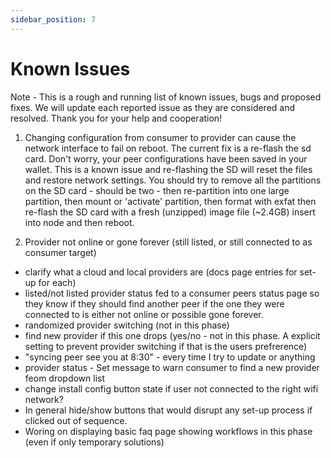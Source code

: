 ```yaml
---
sidebar_position: 7
---
```


# Known Issues

Note - This is a rough and running list of known issues, bugs and proposed fixes. We will update each reported issue as they are considered and resolved. Thank you for your help and cooperation!

1. Changing configuration from consumer to provider can cause the network interface to fail on reboot. The current fix is a re-flash the sd card. Don't worry, your peer configurations have been saved in your wallet. This is a known issue and re-flashing the SD will reset the files and restore network settings. You should try to remove all the partitions on the SD card - should be two - then re-partition into one large partition, then mount or 'activate' partition, then format with exfat then re-flash the SD card with a fresh (unzipped) image file (~2.4GB) insert into node and then reboot. 

2. Provider not online or gone forever (still listed, or still connected to as consumer target)

- clarify what a cloud and local providers are (docs page entries for set-up for each)
- listed/not listed provider status fed to a consumer peers status page so they know if they should find another peer if the one they were connected to is either not online or possible gone forever.
- randomized provider switching (not in this phase)
- find new provider if this one drops (yes/no - not in this phase. A explicit setting to prevent provider switching if that is the users prefrerence)
- "syncing peer see you at 8:30" - every time I try to update or anything
- provider status - Set message to warn consumer to find a new provider feom dropdown list
- change install config button state if user not connected to the right wifi network?
- In general hide/show buttons that would disrupt any set-up process if clicked out of sequence.
- Woring on displaying basic faq page showing workflows in this phase (even if only temporary solutions)